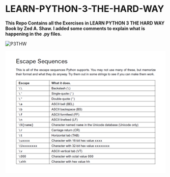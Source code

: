 # LEARN-PYTHON-3-THE-HARD-WAY

**This Repo Contains all the Exercises in LEARN PYTHON 3 THE HARD WAY Book by Zed A. Shaw.
I added some comments to explain what is happening in the .py files.**

![P3THW][cover]

[cover]: https://images-na.ssl-images-amazon.com/images/I/81TqHyU118L.jpg "Book Cover"

![escape_sequences][escape_sequences]

[escape_sequences]: escape_sequences.png "Escape Sequences"
